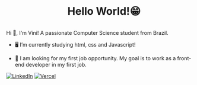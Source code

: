 <!--título-->
<div id="user-content-toc">
  <ul align="center">
    <summary><h1 style="display: inline-block">Hello World!😁</h1></summary>
</div>

<!-- Presentation -->
<p>
  Hi 👋, I'm Vini! A passionate Computer Science student from Brazil.

  - 🖥 I’m currently studying html, css and Javascript!

  - 🔭 I am looking for my first job opportunity. My goal is to work as a front-end developer in my first job.
</p>

<!-- Dropdown
<details>
  <summary>👨‍💻 More about me</summary>

  - 💬 I am 18 years old, currently living in Brazil. I have fluency in English and have experience with SQL, Python, Data Analysis, Data visualization, and Machine Learning. I'm also a content creator on YouTube since 2018, which helped me develop important skills such as creativity, communication, marketing, analytical capability, community and social media management.

  - ⚡ I enjoy reading, whether it's a good book, manga, or comics, as well as watching movies and playing games! I believe that our personal interests contribute to a more refined perception of things and problem-solving. \o/
</details>
-->
<!-- Links -->
[![LinkedIn](https://img.shields.io/badge/LinkedIn-0077B5?style=for-the-badge&logo=linkedin&logoColor=white)](https://www.linkedin.com/in/vin%C3%ADcius-j%C3%BAnior-9251a6274/)
[![Vercel](https://img.shields.io/badge/Vercel-000000?style=for-the-badge&logo=vercel&logoColor=white)](https://vercel.com/vinyjr)
